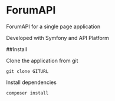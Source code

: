 # ForumAPI

ForumAPI for a single page application

Developed with Symfony and API Platform

##Install

  Clone the application from git

`git clone GITURL`

  Install dependencies

`composer install`
